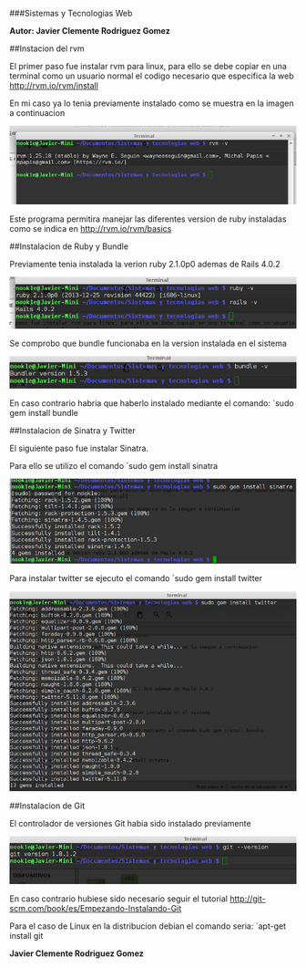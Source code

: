 ###Sistemas y Tecnologias Web

**Autor: Javier Clemente Rodriguez Gomez**


##Instacion del rvm

El primer paso fue instalar rvm para linux, para ello se debe copiar en una terminal como un usuario normal el codigo necesario que especifica la web http://rvm.io/rvm/install

En mi caso ya lo tenia previamente instalado como se muestra en la imagen a continuacion

![Alt text](https://raw.githubusercontent.com/alu0100505023/tarea-inicial-stw/master/img/rvm.png)

Este programa permitira manejar las diferentes version de ruby instaladas como se indica en http://rvm.io/rvm/basics


##Instalacion de Ruby y Bundle

Previamente tenia instalada la verion ruby 2.1.0p0 ademas de Rails 4.0.2

![Alt text](https://raw.githubusercontent.com/alu0100505023/tarea-inicial-stw/master/img/ruby.png)


Se comprobo que bundle funcionaba en la version instalada en el sistema

![Alt text](https://raw.githubusercontent.com/alu0100505023/tarea-inicial-stw/master/img/bundle.png)


En caso contrario habria que haberlo instalado mediante el comando: 
`sudo gem install bundle

##Instalacion de Sinatra y Twitter

El siguiente paso fue instalar Sinatra. 

Para ello se utilizo el comando `sudo gem install sinatra

![Alt text](https://raw.githubusercontent.com/alu0100505023/tarea-inicial-stw/master/img/sinatra.png)


Para instalar twitter se ejecuto el comando `sudo gem install twitter

![Alt text](https://raw.githubusercontent.com/alu0100505023/tarea-inicial-stw/master/img/twitter.png)


##Instalacion de Git

El controlador de versiones Git habia sido instalado previamente

![Alt text](https://raw.githubusercontent.com/alu0100505023/tarea-inicial-stw/master/img/git.png)

En caso contrario hubiese sido necesario seguir el tutorial http://git-scm.com/book/es/Empezando-Instalando-Git

Para el caso de Linux en la distribucion debian el comando seria: 
`apt-get install git

**Javier Clemente Rodriguez Gomez**


